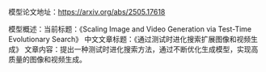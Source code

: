 模型论文地址：https://arxiv.org/abs/2505.17618

模型概述：当前标题：《Scaling Image and Video Generation via Test-Time Evolutionary Search》
中文文章标题：《通过测试时进化搜索扩展图像和视频生成》
文章内容：提出一种测试时进化搜索方法，通过不断优化生成模型，实现高质量的图像和视频生成。
